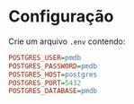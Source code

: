 # Configuração

Crie um arquivo `.env` contendo:

```ini
POSTGRES_USER=pmdb
POSTGRES_PASSWORD=pmdb
POSTGRES_HOST=postgres
POSTGRES_PORT=5432
POSTGRES_DATABASE=pmdb
```
